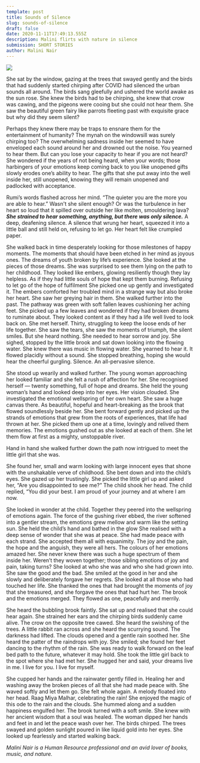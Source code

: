 ```yaml
---
template: post
title: Sounds of Silence
slug: sounds-of-silence
draft: false
date: 2020-11-11T17:49:13.555Z
description: Malini flirts with nature in silence
submission: SHORT STORIES
author: Malini Nair
---
```

![](/media/img_4632.jpg.jpeg)

She sat by the window, gazing at the trees that swayed gently and the birds that had suddenly started chirping after COVID had silenced the urban sounds all around. The birds sang gleefully and ushered the world awake as the sun rose. She knew the birds had to be chirping, she knew that crow was cawing, and the pigeons were cooing but she could not hear them. She saw the beautiful green fairy like parrots fleeting past with exquisite grace but why did they seem silent?

Perhaps they knew there may be traps to ensnare them for the entertainment of humanity? The mynah on the windowsill was surely chirping too? The overwhelming sadness inside her seemed to have enveloped each sound around her and drowned out the noise. You yearned to hear them. But can you lose your capacity to hear if you are not heard? She wondered if the years of not being heard, when your words; those harbingers of your emotions keep coming back to you like unopened gifts slowly erodes one’s ability to hear. The gifts that she put away into the well inside her, still unopened, knowing they will remain unopened and padlocked with acceptance.

Rumi’s words flashed across her mind. “The quieter you are the more you are able to hear.” Wasn't she silent enough? Or was the turbulence in her heart so loud that it spilled over outside her like molten, smouldering lava? ***She strained to hear something, anything, but there was only silence.*** A deep, deafening silence. A silence that wrung her heart, squeezed it into a little ball and still held on, refusing to let go. Her heart felt like crumpled paper.

She walked back in time desperately looking for those milestones of happy moments. The moments that should have been etched in her mind as joyous ones. The dreams of youth broken by life’s experience. She looked at the pieces of those dreams. She was surprised to see them lying on the path to her childhood. They looked like embers, glowing resiliently though they lay helpless. As if they had little souls of hope that kept them burning. Refusing to let go of the hope of fulfilment She picked one up gently and investigated it. The embers comforted her troubled mind in a strange way but also broke her heart. She saw her greying hair in them. She walked further into the past. The pathway was green with soft fallen leaves cushioning her aching feet. She picked up a few leaves and wondered if they had broken dreams to ruminate about. They looked content as if they had a life well lived to look back on. She met herself. Thirty, struggling to keep the loose ends of her life together. She saw the tears, she saw the moments of triumph, the silent smiles. But she heard nothing. She needed to hear sorrow and joy. She sighed, stopped by the little brook and sat down looking into the flowing water. She knew there was music in flowing water. She yearned to hear it. It flowed placidly without a sound. She stopped breathing, hoping she would hear the cheerful gurgling. Silence. An all-pervasive silence.

She stood up wearily and walked further. The young woman approaching her looked familiar and she felt a rush of affection for her. She recognised herself — twenty something, full of hope and dreams. She held the young woman’s hand and looked deep into her eyes. Her vision clouded. She investigated the emotional wellspring of her own heart. She saw a huge canvas there. As beautiful, hopeful and heart-breaking as the brook that flowed soundlessly beside her. She bent forward gently and picked up the strands of emotions that grew from the roots of experiences, that life had thrown at her. She picked them up one at a time, lovingly and relived them memories. The emotions gushed out as she looked at each of them. She let them flow at first as a mighty, unstoppable river.

Hand in hand she walked further down the path now intrigued to meet the little girl that she was.

She found her, small and warm looking with large innocent eyes that shone with the unshakable verve of childhood. She bent down and into the child’s eyes. She gazed up her trustingly. She picked the little girl up and asked her, “Are you disappointed to see me?” The child shook her head. The child replied, “You did your best. I am proud of your journey and at where I am now.

She looked in wonder at the child. Together they peered into the wellspring of emotions again. The force of the gushing river ebbed, the river softened into a gentler stream, the emotions grew mellow and warm like the setting sun. She held the child’s hand and bathed in the glow She realised with a deep sense of wonder that she was at peace. She had made peace with each strand. She accepted them all with equanimity. The joy and the pain, the hope and the anguish, they were all hers. The colours of her emotions amazed her. She never knew there was such a huge spectrum of them inside her. Weren’t they woven together; those sibling emotions of joy and pain, taking turns? She looked at who she was and who she had grown into. She saw the good and the bad. She smiled at the good in her and she slowly and deliberately forgave her regrets. She looked at all those who had touched her life. She thanked the ones that had brought the moments of joy that she treasured, and she forgave the ones that had hurt her. The brook and the emotions merged. They flowed as one, peacefully and merrily.

She heard the bubbling brook faintly. She sat up and realised that she could hear again. She strained her ears and the chirping birds suddenly came alive. The crow on the opposite tree cawed. She heard the swishing of the trees. A little rabbit ran across and she heard the scurrying sound. The darkness had lifted. The clouds opened and a gentle rain soothed her. She heard the patter of the raindrops with joy. She smiled; she found her feet dancing to the rhythm of the rain. She was ready to walk forward on the leaf bed path to the future, whatever it may hold. She took the little girl back to the spot where she had met her. She hugged her and said, your dreams live in me. I live for you. I live for myself.

She cupped her hands and the rainwater gently filled in. Healing her and washing away the broken pieces of all that she had made peace with. She waved softly and let them go. She felt whole again. A melody floated into her head. Raag Miya Malhar, celebrating the rain! She enjoyed the magic of this ode to the rain and the clouds. She hummed along and a sudden happiness engulfed her. The brook turned with a soft smile. She knew with her ancient wisdom that a soul was healed. The woman dipped her hands and feet in and let the peace wash over her. The birds chirped. The trees swayed and golden sunlight poured in like liquid gold into her eyes. She looked up fearlessly and started walking back.

*Malini Nair is a Human Resource professional and an avid lover of books, music, and nature.*